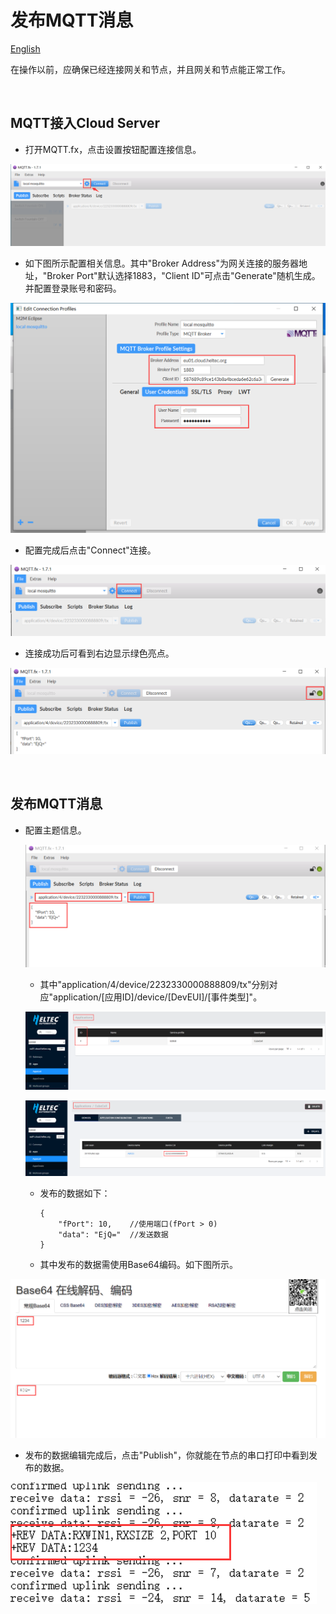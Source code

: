 # 发布MQTT消息
[English](https://heltec-automation-docs.readthedocs.io/en/latest/general/publish_mqtt_message.html)

在操作以前，应确保已经连接网关和节点，并且网关和节点能正常工作。

&nbsp;

## MQTT接入Cloud Server

- 打开MQTT.fx，点击设置按钮配置连接信息。

![](img/publish_mqtt_message/01.png)

- 如下图所示配置相关信息。其中"Broker Address"为网关连接的服务器地址，"Broker Port"默认选择1883，"Client ID"可点击"Generate"随机生成。并配置登录账号和密码。

![](img/publish_mqtt_message/02.png)

- 配置完成后点击"Connect"连接。

![](img/publish_mqtt_message/03.png)

- 连接成功后可看到右边显示绿色亮点。

![](img/publish_mqtt_message/04.png)

&nbsp;

## 发布MQTT消息

- 配置主题信息。

  ![](img/publish_mqtt_message/05.png)

  - 其中"application/4/device/2232330000888809/tx"分别对应"application/[应用ID]/device/[DevEUI]/[事件类型]"。

  ![](img/publish_mqtt_message/08.png)

  ![](img/publish_mqtt_message/09.png)

  - 发布的数据如下：

    ```shell
    {
        "fPort": 10,    //使用端口(fPort > 0)
        "data": "EjQ="  //发送数据
    }
    ```

  - 其中发布的数据需使用Base64编码。如下图所示。

![](img/publish_mqtt_message/06.png)

- 发布的数据编辑完成后，点击"Publish"，你就能在节点的串口打印中看到发布的数据。

![](img/publish_mqtt_message/07.png)